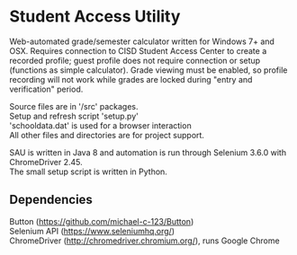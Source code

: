 # Student Access Utility

Web-automated grade/semester calculator written for Windows 7+ and OSX. Requires connection to CISD Student Access Center to create a recorded profile; guest profile does not require connection or setup (functions as simple calculator). Grade viewing must be enabled, so profile recording will not work while grades are locked during "entry and verification" period.

Source files are in '/src' packages.\
Setup and refresh script 'setup.py'\
'schooldata.dat' is used for a browser interaction\
All other files and directories are for project support.

SAU is written in Java 8 and automation is run through Selenium 3.6.0 with ChromeDriver 2.45.\
The small setup script is written in Python.

## Dependencies

Button (https://github.com/michael-c-123/Button)  
Selenium API (https://www.seleniumhq.org/)  
ChromeDriver (http://chromedriver.chromium.org/), runs Google Chrome
